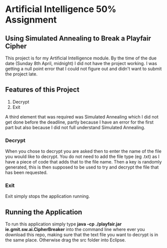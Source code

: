 # Artificial Intelligence 50% Assignment  
## Using Simulated Annealing to Break a Playfair Cipher  

This project is for my Artificial Intelligence module. By the time of the due date (Sunday 8th April, midnight) I did not have the project working. I was getting a null point error that I could not figure out and didn't want to submit the project late.

## Features of this Project  

1. Decrypt  
2. Exit  

A third element that was required was Simulated Annealing which I did not get done before the deadline, partly because I have an error for the first part but also because I did not full understand Simulated Annealing.


### Decrypt  
When you chose to decrypt you are asked then to enter the name of the file you would like to decrypt. You do not need to add the file type (eg .txt) as I have a piece of code that adds that to the file name. Then a key is randomly generated, this is then supposed to be used to try and decrypt the file that has been requested.  

### Exit  
Exit simply stops the application running.  

## Running the Application  
To run this application simply type **java -cp ./playfair.jar ie.gmit.sw.ai.CipherBreaker** into the command line where ever you download this repo, making sure that the text file you want to decrypt is in the same place. Otherwise drag the src folder into Eclipse.
